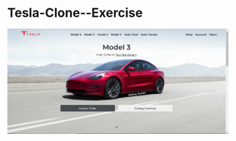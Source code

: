 # Tesla-Clone--Exercise
![alt text](https://github.com/georgekuttycl/Tesla-Clone--Exercise/blob/master/assets/images/img.jpg)
